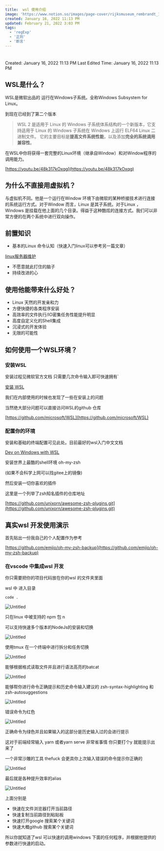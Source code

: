 ```yaml
---
title:  wsl 使用介绍
image: 'https://www.notion.so/images/page-cover/rijksmuseum_rembrandt_1642.jpg'
created: January 16, 2022 11:13 PM
updated: February 21, 2022 3:03 PM
tags:
  - 'regExp'
  - '正则'
  - '断言'
--- 
```

# 

Created: January 16, 2022 11:13 PM
Last Edited Time: January 16, 2022 11:13 PM

## WSL是什么？

WSL是微软出品的 运行在Windows子系统。全称Windows Subsystem for Linux。

到现在已经到了第二个版本

> WSL 2 是适用于 Linux 的 Windows 子系统体系结构的一个新版本，它支持适用于 Linux 的 Windows 子系统在 Windows 上运行 ELF64 Linux 二进制文件。 它的主要目标是**提高文件系统性能**，以及添加**完全的系统调用兼容性**。
> 

在WSL中你将获得一套完整的Linux环境（继承自Window）和对Window程序的调用能力。

[https://youtu.be/48k317kOxqg](https://youtu.be/48k317kOxqg)

## 为什么不直接用虚拟机？

与虚拟机不同。他是一个运行在Window 环境下由微软的某种桥接技术进行连接的系统运行方式。对于Window 而言，Linux 是其子系统。对于Linux ，Windows 是挂载在他上面的几个目录。得益于这种酷炫的连接方式。我们可以非常方便的在两个系统中进行双向操作。

## 前置知识

- 基本的Linux 命令认知（快速入门linux可以参考另一篇文章）

[linux服务器维护](https://www.notion.so/linux-015280fb41d34a8a99a2a95578b483c0)

- 不愿意就此打住的脑子
- 持续改进的心

## 使用他能带来什么好处？

- Linux 天然的开发亲和力
- 方便快捷的各类程序安装
- 高效率的文件执行/IO密集任务性能提升明显
- 高度自定义化的Shell集成
- 沉浸式的开发体验
- 无限的可能性

## 如何使用一个WSL环境？

### 安装WSL

安装过程见微软官方文档 只需要几次命令输入即可快速拥有`

[安装 WSL](https://docs.microsoft.com/zh-cn/windows/wsl/install)

我们在内部使用的时候也发现了一些在安装上的问题

当然绝大部分问题可以直接访问WSL的github 仓库

[https://github.com/microsoft/WSL](https://github.com/microsoft/WSL)

### 配置你的环境

安装和基础的终端配置可见此处。目前最好的wsl入门中文文档

[Dev on Windows with WSL](https://dowww.spencerwoo.com/)

安装世界上最酷的shell环境 oh-my-zsh

(如果不会科学上网可以找gitee上的镜像)

然后安装一切你喜欢的插件

这里是一个列举了zsh知名插件的仓库地址

[https://github.com/unixorn/awesome-zsh-plugins.git](https://github.com/unixorn/awesome-zsh-plugins.git)

## 真实wsl 开发使用演示

首先贴出一份我自己的个人配置作为参考

[https://github.com/emjio/oh-my-zsh-backup](https://github.com/emjio/oh-my-zsh-backup)

### 在vscode 中集成wsl 开发

你只需要把你的项目代码放在你的wsl 的文件夹里面

wsl 中 进入目录

```bash
code .
```

![Untitled](/wsl/0.png)

只在linux 中被支持的 npm 包 n

可以支持快速多个版本的NodeJs的安装和切换

![Untitled](/wsl/1.png)

使用tmux 在一个终端中进行拆分和任务切换

![Untitled](/wsl/2.png)

能够根据格式读取文件并且进行语法高亮的batcat

![Untitled](/wsl/3.png)

能够帮你进行命令正确提示和历史命令输入建议的 zsh-syntax-highlighting 和 zsh-autosuggestions

![Untitled](/wsl/4.png)

错误命令为红色

![Untitled](/wsl/5.png)

正确命令为绿色并且如果输入的这部分是历史输入过的会进行提示

这对于前端经常输入 yarn 或者yarn serve 非常省事情  你只要打个y 就能提示出来了

一个非常沙雕的工具 thefuck 会更具你上次输入错误的命令提示你正确的

![Untitled](/wsl/6.png)

最后就是各种提升效率的alias

![Untitled](/wsl/7.png)

上面分别是

- 快速在文件浏览器打开当前路径
- 快速复制当前路径到粘贴板
- 快速打开google 搜索某个关键词
- 快速大概github 搜索某个关键词

所以你就知道了wsl 可以快速的调用windows 下面的任何程序，并根据他提供的参数进行快速的启动。